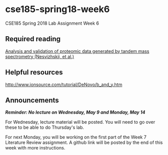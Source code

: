 # cse185-spring18-week6
CSE185 Spring 2018 Lab Assignment Week 6

## Required reading
[Analysis and validation of proteomic data generated by tandem mass spectrometry (Nesvizhskii, et al.)](https://drive.google.com/file/d/1NuBlwFMpQ3Y9fhlRcp1sLQ4iCm87qyeg/view?usp=sharing)

## Helpful resources
http://www.ionsource.com/tutorial/DeNovo/b_and_y.htm

## Announcements
***Reminder: No lecture on Wednesday, May 9 and Monday, May 14***

For Wednesday, lecture material will be posted. You will need to go over these to be able to do Thursday's lab.

For next Monday, you will be working on the first part of the Week 7 Literature Review assignment. A github link will be posted by the end of this week with more instructions.
